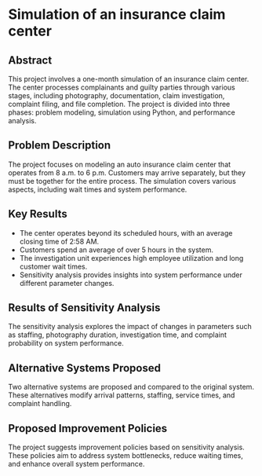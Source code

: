 # Simulation of an insurance claim center
## Abstract
This project involves a one-month simulation of an insurance claim center. The center processes complainants and guilty parties through various stages, including photography, documentation, claim investigation, complaint filing, and file completion. The project is divided into three phases: problem modeling, simulation using Python, and performance analysis.

## Problem Description
The project focuses on modeling an auto insurance claim center that operates from 8 a.m. to 6 p.m. Customers may arrive separately, but they must be together for the entire process. The simulation covers various aspects, including wait times and system performance.

## Key Results
* The center operates beyond its scheduled hours, with an average closing time of 2:58 AM.
* Customers spend an average of over 5 hours in the system.
* The investigation unit experiences high employee utilization and long customer wait times.
* Sensitivity analysis provides insights into system performance under different parameter changes.

## Results of Sensitivity Analysis
The sensitivity analysis explores the impact of changes in parameters such as staffing, photography duration, investigation time, and complaint probability on system performance.

## Alternative Systems Proposed
Two alternative systems are proposed and compared to the original system. These alternatives modify arrival patterns, staffing, service times, and complaint handling.

## Proposed Improvement Policies
The project suggests improvement policies based on sensitivity analysis. These policies aim to address system bottlenecks, reduce waiting times, and enhance overall system performance.
